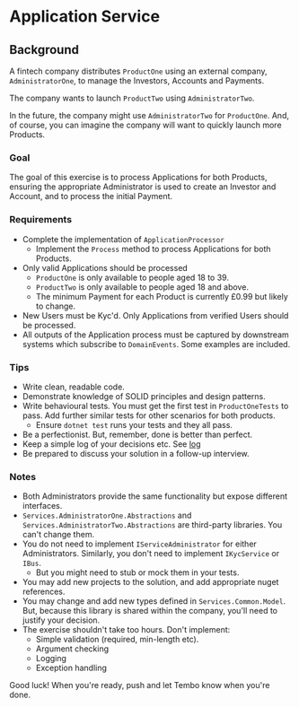 # Application Service

## Background

A fintech company distributes `ProductOne` using an external company, `AdministratorOne`, to manage the Investors, Accounts and Payments.

The company wants to launch `ProductTwo` using `AdministratorTwo`.  

In the future, the company might use `AdministratorTwo` for `ProductOne`.  And, of course, you can imagine the company will want to quickly launch more Products.

### Goal

The goal of this exercise is to process Applications for both Products, ensuring the appropriate Administrator is used to create an Investor and Account, and to process the initial Payment.

### Requirements
- Complete the implementation of `ApplicationProcessor`
  - Implement the `Process` method to process Applications for both Products.
- Only valid Applications should be processed
    - `ProductOne` is only available to people aged 18 to 39.
    - `ProductTwo` is only available to people aged 18 and above.
    - The minimum Payment for each Product is currently £0.99 but likely to change.
- New Users must be Kyc'd. Only Applications from verified Users should be processed.
- All outputs of the Application process must be captured by downstream systems which subscribe to `DomainEvents`. Some examples are included.

### Tips

- Write clean, readable code.
- Demonstrate knowledge of SOLID principles and design patterns.
- Write behavioural tests.  You must get the first test in `ProductOneTests` to pass.  Add further similar tests for other scenarios for both products. 
  - Ensure `dotnet test` runs your tests and they all pass.
- Be a perfectionist.  But, remember, done is better than perfect.
- Keep a simple log of your decisions etc.  See [log](log.md)
- Be prepared to discuss your solution in a follow-up interview.

### Notes

- Both Administrators provide the same functionality but expose different interfaces.
- `Services.AdministratorOne.Abstractions` and `Services.AdministratorTwo.Abstractions` are third-party libraries.  You can't change them.
- You do not need to implement `IServiceAdministrator` for either Administrators.  Similarly, you don't need to implement `IKycService` or `IBus`. 
  - But you might need to stub or mock them in your tests.
- You may add new projects to the solution, and add appropriate nuget references.
- You may change and add new types defined in `Services.Common.Model`. But, because this library is shared within the company, you'll need to justify your decision.
- The exercise shouldn't take too hours.  Don't implement:
    - Simple validation (required, min-length etc).
    - Argument checking
    - Logging
    - Exception handling
  
Good luck! When you're ready, push and let Tembo know when you're done.
